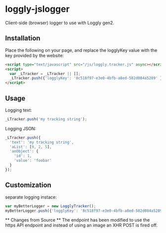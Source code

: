 loggly-jslogger
===============

Client-side (browser) logger to use with Loggly gen2.

Installation
------------

Place the following on your page, and replace the logglyKey value with the key provided by the website:
```html
<script type="text/javascript" src="/js/loggly.tracker.js" async></script>
<script>
  var _LTracker = _LTracker || [];
  _LTracker.push({'logglyKey': '8c518f97-e3e0-4bfb-a8ed-582d084a5289' });
</script>
```

Usage
-----
Logging text:
```javascript
_LTracker.push('my tracking string');
```

Logging JSON:
```javascript
_LTracker.push({
  'text': 'my tracking string',
  'aList': [9, 2, 5],
  'anObject': {
    'id': 1,
    'value': 'foobar'
  }
});
```

Customization
-------------

separate logging instace:
```javascript
var myBetterLogger = new LogglyTracker();
myBetterLogger.push({'logglyKey': '8c518f97-e3e0-4bfb-a8ed-582d084a5289' });  // push a loggly key to initialize
```

** Changes from Source **
The endpoint has been modified to use the https API endpoint and instead of using an image an XHR POST is fired off.

